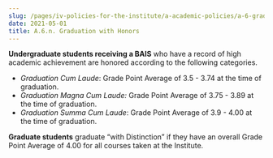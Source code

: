 ```yaml
---
slug: /pages/iv-policies-for-the-institute/a-academic-policies/a-6-grades-credits-and-academic-policies/a-6-n-graduation-with-honors
date: 2021-05-01
title: A.6.n. Graduation with Honors
---
```

**Undergraduate students receiving a BAIS** who have a record of high academic achievement are honored according to the following categories.

* _Graduation Cum Laude_: Grade Point Average of 3.5 - 3.74 at the time of graduation.
* _Graduation Magna Cum Laude:_ Grade Point Average of 3.75 - 3.89 at the time of graduation.
* _Graduation Summa Cum Laude_: Grade Point Average of 3.9 - 4.00 at the time of graduation.

**Graduate students** graduate “with Distinction” if they have an overall Grade Point Average of 4.00 for all courses taken at the Institute.